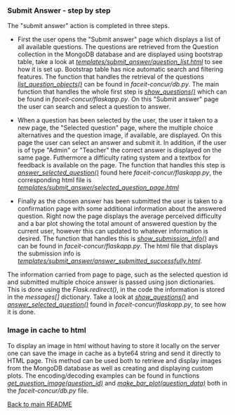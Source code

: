 ### Submit Answer - step by step
The "submit answer" action is completed in three steps.

- First the user opens the "Submit answer" page which displays a list of all available questions. The questions are retrieved from the Question collection in the MongoDB database and are displayed using bootstrap table, take a look at [*templates/submit_answer/question_list.html*](https://github.com/damianovar/faceit-concur/blob/main/templates/submit_answer/question_list.html) to see how it is set up. Bootstrap table has nice automatic search and filtering features. The function that handles the retrieval of the questions [*list_question_objects()*](https://github.com/damianovar/faceit-concur/blob/eac077a996c70e20396e203df78b7914afed0886/db.py#L48-L67) can be found in *faceit-concur/db.py*. The main function that handles the whole first step is [*show_questions()*](https://github.com/damianovar/faceit-concur/blob/eac077a996c70e20396e203df78b7914afed0886/flaskapp.py#L150-L160) which can be found in *faceit-concur/flaskapp.py*. On this "Submit answer" page the user can search and select a question to answer.


- When a question has been selected by the user, the user it taken to a new page, the "Selected question" page, where the multiple choice alternatives and the question image, if available, are displayed. On this page the user can select an answer and submit it. In addition, if the user is of type "Admin" or "Teacher" the correct answer is displayed on the same page. Futhermore a difficulty rating system and a textbox for feedback is available on the page. The function that handles this step is [*answer_selected_question()*](https://github.com/damianovar/faceit-concur/blob/eac077a996c70e20396e203df78b7914afed0886/flaskapp.py#L163-L196) found here *faceit-concur/flaskapp.py*, the corresponding html file is  [*templates/submit_answer/selected_question_page.html*](https://github.com/damianovar/faceit-concur/blob/main/templates/submit_answer/selected_question_page.html)


- Finally as the chosen answer has been submitted the user is taken to a confirmation page with some additional information about the answered question. Right now the page displays the average perceived difficulty and a bar plot showing the total amount of answered question by the current user, however this can updated to whatever information is desired. The function that handles this is [*show_submission_info()*](https://github.com/damianovar/faceit-concur/blob/eac077a996c70e20396e203df78b7914afed0886/flaskapp.py#L199-L218) and can be found in *faceit-concur/flaskapp.py*. The html file that displays the submission info is [*templates/submit_answer/answer_submitted_successfully.html*](https://github.com/damianovar/faceit-concur/blob/main/templates/submit_answer/answer_submitted_successfully.html).

The information carried from page to page, such as the selected question id and submitted multiple choice answer is passed using json dictionaries. This is done using the *Flask.redirect()*, in the code the information is stored in the *messages[]* dictionary. Take a look at [*show_questions()*](https://github.com/damianovar/faceit-concur/blob/eac077a996c70e20396e203df78b7914afed0886/flaskapp.py#L150-L160) and [*answer_selected_question()*](https://github.com/damianovar/faceit-concur/blob/eac077a996c70e20396e203df78b7914afed0886/flaskapp.py#L163-L196) found in *faceit-concur/flaskapp.py*, to see how it is done.

### Image in cache to html

To display an image in html without having to store it locally on the server one can save the image in cache as a byte64 string and send it directly to HTML page.
This method can be used both to retrieve and display images from the MongoDB database as well as creating and displaying custom plots. The encoding/decoding examples can be found in functions [*get_question_image(question_id)*](https://github.com/damianovar/faceit-concur/blob/eac077a996c70e20396e203df78b7914afed0886/db.py#L112-L126) and [*make_bar_plot(question_data)*](https://github.com/damianovar/faceit-concur/blob/eac077a996c70e20396e203df78b7914afed0886/db.py#L158-L210) both in the *faceit-concur/db.py* file.

[Back to main README](https://github.com/damianovar/faceit-concur)
